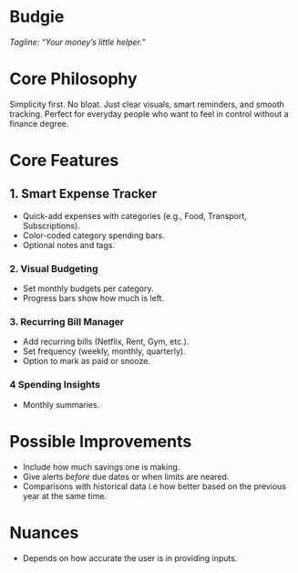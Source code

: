 # Budgie

*Tagline:* _“Your money’s little helper.”_

# Core Philosophy

Simplicity first. No bloat. Just clear visuals, smart reminders, and smooth tracking. Perfect for everyday people who want to feel in control without a finance degree.

# Core Features

## 1. **Smart Expense Tracker**
- Quick-add expenses with categories (e.g., Food, Transport, Subscriptions).
- Color-coded category spending bars.
- Optional notes and tags.

### 2. **Visual Budgeting**
- Set monthly budgets per category.
- Progress bars show how much is left.

### 3. **Recurring Bill Manager**
- Add recurring bills (Netflix, Rent, Gym, etc.).
- Set frequency (weekly, monthly, quarterly).
- Option to mark as paid or snooze.

### 4 **Spending Insights**
- Monthly summaries.

# Possible Improvements

- Include how much savings one is making.
- Give alerts *before* due dates or when limits are neared.
- Comparisons with historical data i.e how better based on the previous year at the same time.

# Nuances

- Depends on how accurate the user is in providing inputs.
